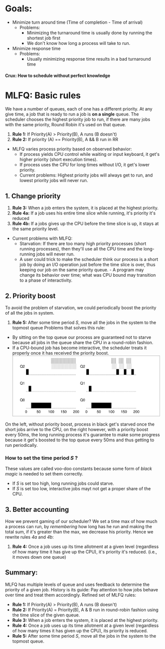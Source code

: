 # Goals: 
- Minimize turn around time (Time of completion - Time of arrival)
	- Problems:  
		- Minimizing the turnaround time is usually done by running the shortest job first
		- We don't know how long a process will take to run. 
- Minimize response time
	- Problems: 
		- Usually minimizing response time results in a bad turnaround time

#### Crux: How to schedule without perfect knowledge

# MLFQ: Basic rules
We have a number of queues, each of one has a different priority. At any give time, a job that is ready to run a job is **on a single** queue. The scheduler chooses the highest priority job to run, if there are many jobs with the same priority, Round Robin it's used on that queue. 
1. **Rule 1:**  If Priority(A) > Priority(B), A runs (B doesn't)
2. **Rule 2:** If priority (A) == Priority(B), A && B run in RR

* MLFQ varies process priority based on observed behavior: 
	* If process yields CPU control while waiting or input keyboard, it get's higher priority (short execution times). 
	 - If process uses the CPU for long times without I/O, it get's lower priority. 
  * Current problems: Highest priority jobs will always get to run, and lowest priority jobs will never run. 
  
## 1. Change priority
1. **Rule 3:** When a job enters the system, it is placed at the highest priority.
2. **Rule 4a:** If a job uses his entire time slice while running, it's priority it's reduced
3. **Rule 4b:** If a jobs gives up the CPU before the time slice is up, it stays at the same priority level.

* Current problems with MLFQ:
	* Starvation: If there are too many high priority processes (short running processes), then they'll use all the CPU time and the long-running jobs will never run. 
	 - A user could trick to make the scheduler think our process is a short job by doing an I/O operation just before the time slice is over, thus keeping our job on the same priority queue.
	  - A program may change its behavior over time; what was CPU bound may transition to a phase of interactivity. 
## 2. Priority boost
To avoid the problem of starvation, we could periodically boost the priority of all the jobs in system. 
1. **Rule 5:** After some time period *S*, move all the jobs in the system to the topmost queue 
Problems that solves this rule: 
- By sitting on the top queue our process are guaranteed not to starve because all jobs in the queue share the CPU in a round-robin fashion.
- If a CPU-bound job has become interactive, the scheduler treats it properly once it has received the priority boost. 
![Priority Boost image](./images/PriorityBoost.png)

On the left, without priority boost, process in black get's starved once the short jobs arrive to the CPU, on the right however, with a priority boost every 50ms, the long running process it's guarantee to make some progress because it get's boosted to the top queue every 50ms and thus getting to run periodically. 

### How to set the time period *S* ? 
These values are called voo-doo constants because some form of *black magic* is needed to set them correctly. 
* If *S* is set too high, long running jobs could starve. 
* If *S* is set too low, interactive jobs mayt not get a proper share of the CPU.

## 3. Better accounting 
How we prevent gaming of our scheduler? We set a time max of how much a process can run, by *remembering* how long has he run and making the total sum, if it's greater than the max, we decrease his priority. 
Hence we rewrite rules *4a* and *4b*: 
1. **Rule 4:** Once a job uses up its time allotment at a given level (regardless of how many time it has give up the CPU), it's priority it's reduced. (i.e., it moves down one queue) 
## Summary: 
MLFQ has multiple levels of queue and uses feedback to determine the priority of a given job. History is its guide: Pay attention to how jobs behave over time and treat them accordingly. 
Refined set of MLFQ rules:
* **Rule 1:** If Priority(A) > Priority(B), A runs (B doesn't) 
* **Rule 2:** If Priority(A) = Priority(B), A & B run in round-robin fashion using the time slice of the given queue. 
* **Rule 3:** When a job enters the system, it is placed at the highest priority. 
* **Rule 4:** Once a job uses up its time allotment at a given level (regardless of how many times it has given up the CPU), its priority is reduced.
* **Rule 5:** After some time period *S*, move all the jobs in the system to the topmost queue. 
